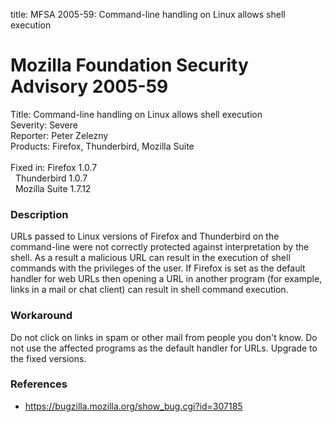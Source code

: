 title: MFSA 2005-59: Command-line handling on Linux allows shell execution

<h1>Mozilla Foundation Security Advisory 2005-59</h1>

<p><span class="label">Title:</span>      Command-line handling on Linux allows shell execution<br/>
<span class="label">Severity:</span>   Severe<br/>
<span class="label">Reporter:</span>   Peter Zelezny<br/>
<span class="label">Products:</span>   Firefox, Thunderbird, Mozilla Suite<br/>
<br/>
<span class="label">Fixed in:</span>   Firefox 1.0.7<br/>
<span class="label">&#160;</span>      Thunderbird 1.0.7<br/>
<span class="label">&#160;</span>      Mozilla Suite 1.7.12</p>

<h3>Description</h3>

<p>URLs passed to Linux versions of Firefox and Thunderbird on the command-line were
not correctly protected against interpretation by the shell. As a result
a malicious URL can result in the execution of shell commands with
the privileges of the user. If Firefox is set as the default handler for
web URLs then opening a URL in another program (for example, links
in a mail or chat client) can result in shell command execution.</p>

<h3>Workaround</h3>

<p>Do not click on links in spam or other mail from people you don't know.
Do not use the affected programs as the default handler for URLs.
Upgrade to the fixed versions.</p>

<h3>References</h3>

<ul>
<li><a href="https://bugzilla.mozilla.org/show_bug.cgi?id=307185">
https://bugzilla.mozilla.org/show_bug.cgi?id=307185</a></li>
</ul>



